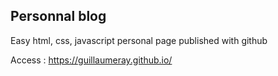 Personnal blog 
----------

Easy html, css, javascript personal page published with github

Access : https://guillaumeray.github.io/


